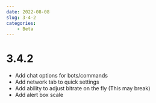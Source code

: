 ```yaml
---
date: 2022-08-08
slug: 3-4-2
categories:
    - Beta
---
```


# 3.4.2

- Add chat options for bots/commands
- Add network tab to quick settings
- Add ability to adjust bitrate on the fly (This may break)
- Add alert box scale
